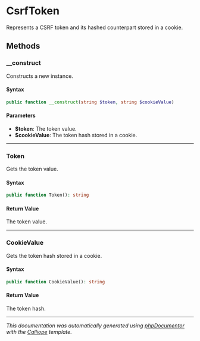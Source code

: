 # CsrfToken

Represents a CSRF token and its hashed counterpart stored in a cookie.

## Methods

### __construct

Constructs a new instance.

#### Syntax

```php
public function __construct(string $token, string $cookieValue)
```

#### Parameters

- **$token**: The token value.
- **$cookieValue**: The token hash stored in a cookie.

---

### Token

Gets the token value.

#### Syntax

```php
public function Token(): string
```

#### Return Value

The token value.

---

### CookieValue

Gets the token hash stored in a cookie.

#### Syntax

```php
public function CookieValue(): string
```

#### Return Value

The token hash.

---

*This documentation was automatically generated using [phpDocumentor](http://www.phpdoc.org/) with the [Calliope](https://github.com/DaphneWebFramework/Calliope) template.*
